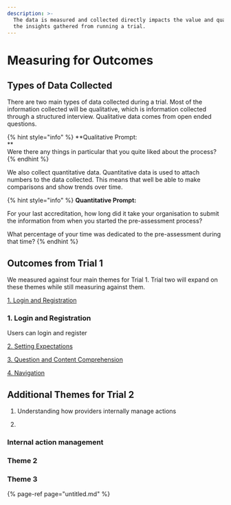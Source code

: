 ```yaml
---
description: >-
  The data is measured and collected directly impacts the value and quality of
  the insights gathered from running a trial.
---
```


# Measuring for Outcomes

## Types of Data Collected

There are two main types of data collected during a trial. Most of the information collected will be qualitative, which is information collected through a structured interview. Qualitative data comes from open ended questions.

{% hint style="info" %}
**Qualitative Prompt:  
**  
Were there any things in particular that you quite liked about the process?
{% endhint %}

We also collect quantitative data. Quantitative data is used to attach numbers to the data collected. This means that well be able to make comparisons and show trends over time.

{% hint style="info" %}
**Quantitative Prompt:**

For your last accreditation, how long did it take your organisation to submit the information from when you started the pre-assessment process? 

What percentage of your time was dedicated to the pre-assessment during that time?
{% endhint %}

## Outcomes from Trial 1

We measured against four main themes for Trial 1. Trial two will expand on these themes while still measuring against them.

[1. Login and Registration](https://accreditron.gitbook.io/research/~/edit/primary/trials/usability-trial-1/outcomes#1.-login-and-registration)

### 1. Login and Registration

Users can login and register

[2. Setting Expectations](https://accreditron.gitbook.io/research/~/edit/primary/trials/usability-trial-1/outcomes#2.-setting-expectations)

[3. Question and Content Comprehension](https://accreditron.gitbook.io/research/~/edit/primary/trials/usability-trial-1/outcomes#3.-question-and-content-comprehension)

[4. Navigation](https://accreditron.gitbook.io/research/~/edit/primary/trials/usability-trial-1/outcomes#4.-navigation)  
  
  


## Additional Themes for Trial 2

1. Understanding how providers internally manage actions

2. 

### Internal action management

### Theme 2

### Theme 3





{% page-ref page="untitled.md" %}



